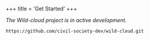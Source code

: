 +++
title = 'Get Started'
+++

_The Wild-cloud project is in active development._

```bash
https://github.com/civil-society-dev/wild-cloud.git
```
